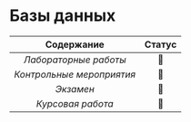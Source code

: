 # Базы данных

| **Содержание** | **Статус** |
|:-:|:-:|
| _Лабораторные работы_ |🔄|
| _Контрольные мероприятия_ |🔄|
| _Экзамен_ |🔄|
| _Курсовая работа_ |🔄|